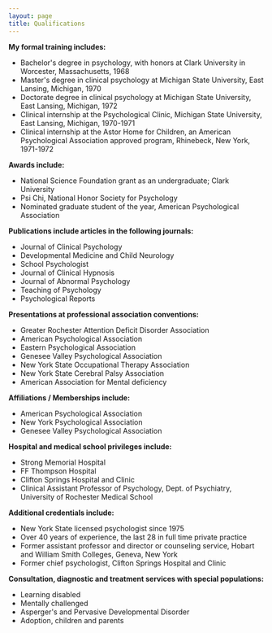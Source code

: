 ```yaml
---
layout: page
title: Qualifications
---
```


**My formal training includes:**

* Bachelor's degree in psychology, with honors at Clark University in Worcester, Massachusetts, 1968
* Master's degree in clinical psychology at Michigan State University, East Lansing, Michigan, 1970
* Doctorate degree in clinical psychology at Michigan State University, East Lansing, Michigan, 1972
* Clinical internship at the Psychological Clinic, Michigan State University, East Lansing, Michigan, 1970-1971
* Clinical internship at the Astor Home for Children, an American Psychological Association approved program, Rhinebeck, New York, 1971-1972

**Awards include:**

* National Science Foundation grant as an undergraduate; Clark University
* Psi Chi, National Honor Society for Psychology
* Nominated graduate student of the year, American Psychological Association

**Publications include articles in the following journals:**

* Journal of Clinical Psychology
* Developmental Medicine and Child Neurology
* School Psychologist
* Journal of Clinical Hypnosis
* Journal of Abnormal Psychology
* Teaching of Psychology
* Psychological Reports

**Presentations at professional association conventions:**

* Greater Rochester Attention Deficit Disorder Association
* American Psychological Association
* Eastern Psychological Association
* Genesee Valley Psychological Association
* New York State Occupational Therapy Association
* New York State Cerebral Palsy Association
* American Association for Mental deficiency

**Affiliations / Memberships include:**

* American Psychological Association
* New York Psychological Association
* Genesee Valley Psychological Association

**Hospital and medical school privileges include:**

* Strong Memorial Hospital
* FF Thompson Hospital
* Clifton Springs Hospital and Clinic
* Clinical Assistant Professor of Psychology, Dept. of Psychiatry, University of Rochester Medical School

**Additional credentials include:**

* New York State licensed psychologist since 1975
* Over 40 years of experience, the last 28 in full time private practice
* Former assistant professor and director or counseling service, Hobart and William Smith Colleges, Geneva, New York
* Former chief psychologist, Clifton Springs Hospital and Clinic

**Consultation, diagnostic and treatment services with special populations:**

* Learning disabled
* Mentally challenged
* Asperger's and Pervasive Developmental Disorder
* Adoption, children and parents
